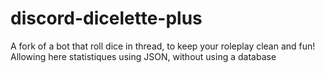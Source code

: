# discord-dicelette-plus
A fork of a bot that roll dice in thread, to keep your roleplay clean and fun! Allowing here statistiques using JSON, without using a database
